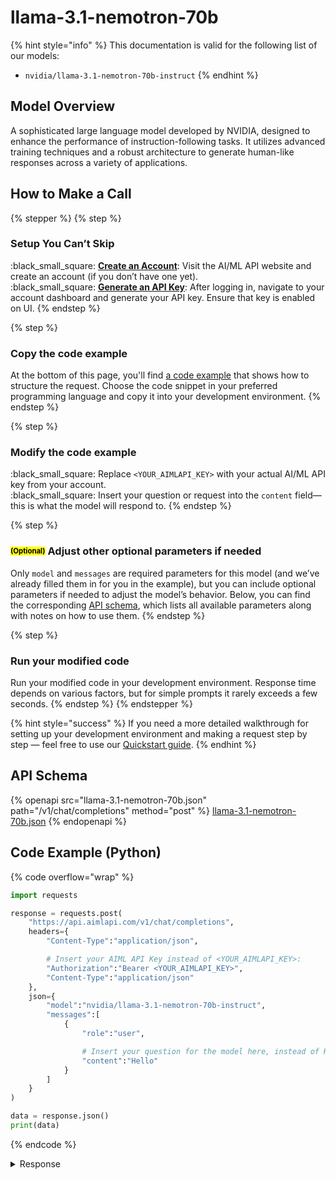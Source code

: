 # llama-3.1-nemotron-70b

{% hint style="info" %}
This documentation is valid for the following list of our models:

* `nvidia/llama-3.1-nemotron-70b-instruct`
{% endhint %}

## Model Overview

A sophisticated large language model developed by NVIDIA, designed to enhance the performance of instruction-following tasks. It utilizes advanced training techniques and a robust architecture to generate human-like responses across a variety of applications.

## How to Make a Call

{% stepper %}
{% step %}
### Setup You Can’t Skip&#x20;

:black\_small\_square:  [**Create an Account**](https://aimlapi.com/app/sign-up): Visit the AI/ML API website and create an account (if you don’t have one yet).\
:black\_small\_square:  [**Generate an API Key**](https://aimlapi.com/app/keys): After logging in, navigate to your account dashboard and generate your API key. Ensure that key is enabled on UI.
{% endstep %}

{% step %}
### Copy the code example

At the bottom of this page, you'll find [a code example](llama-3.1-nemotron-70b.md#code-example-python) that shows how to structure the request. Choose the code snippet in your preferred programming language and copy it into your development environment.
{% endstep %}

{% step %}
### Modify the code example

:black\_small\_square:  Replace `<YOUR_AIMLAPI_KEY>` with your actual AI/ML API key from your account.\
:black\_small\_square:  Insert your question or request into the `content` field—this is what the model will respond to.
{% endstep %}

{% step %}
### <sup><sub><mark style="background-color:yellow;">(Optional)<mark style="background-color:yellow;"><sub></sup> Adjust other optional parameters if needed

Only `model` and `messages` are required parameters for this model (and we’ve already filled them in for you in the example), but you can include optional parameters if needed to adjust the model’s behavior. Below, you can find the corresponding [API schema](llama-3.1-nemotron-70b.md#api-schema), which lists all available parameters along with notes on how to use them.
{% endstep %}

{% step %}
### Run your modified code

Run your modified code in your development environment. Response time depends on various factors, but for simple prompts it rarely exceeds a few seconds.
{% endstep %}
{% endstepper %}

{% hint style="success" %}
If you need a more detailed walkthrough for setting up your development environment and making a request step by step — feel free to use our [Quickstart guide](../../../quickstart/setting-up.md).
{% endhint %}

## API Schema

{% openapi src="llama-3.1-nemotron-70b.json" path="/v1/chat/completions" method="post" %}
[llama-3.1-nemotron-70b.json](llama-3.1-nemotron-70b.json)
{% endopenapi %}

## Code Example (Python)

{% code overflow="wrap" %}
```python
import requests

response = requests.post(
    "https://api.aimlapi.com/v1/chat/completions",
    headers={
        "Content-Type":"application/json", 

        # Insert your AIML API Key instead of <YOUR_AIMLAPI_KEY>:
        "Authorization":"Bearer <YOUR_AIMLAPI_KEY>",
        "Content-Type":"application/json"
    },
    json={
        "model":"nvidia/llama-3.1-nemotron-70b-instruct",
        "messages":[
            {
                "role":"user",

                # Insert your question for the model here, instead of Hello:
                "content":"Hello"
            }
        ]
    }
)

data = response.json()
print(data)
```
{% endcode %}

<details>

<summary>Response</summary>

{% code overflow="wrap" %}
```json5
{'id': 'gen-1744191323-N0aZy5UyzpOYfRwYbik3', 'object': 'chat.completion', 'choices': [{'index': 0, 'finish_reason': 'stop', 'logprobs': {'content': [], 'refusal': []}, 'message': {'role': 'assistant', 'content': "Hello!\n\nHow can I assist you today? Do you have:\n\n1. **A question** on a specific topic you'd like answered?\n2. **A problem** you're trying to solve and need help with?\n3. **A topic** you'd like to **discuss**?\n4. **A game or activity** in mind (e.g., trivia, word games, storytelling)?\n5. **Something else** on your mind (feel free to surprise me)?\n\nPlease respond with a number or describe what's on your mind, and I'll do my best to help!", 'refusal': None}}], 'created': 1744191323, 'model': 'nvidia/llama-3.1-nemotron-70b-instruct', 'usage': {'prompt_tokens': 11, 'completion_tokens': 78, 'total_tokens': 89}}
```
{% endcode %}

</details>
